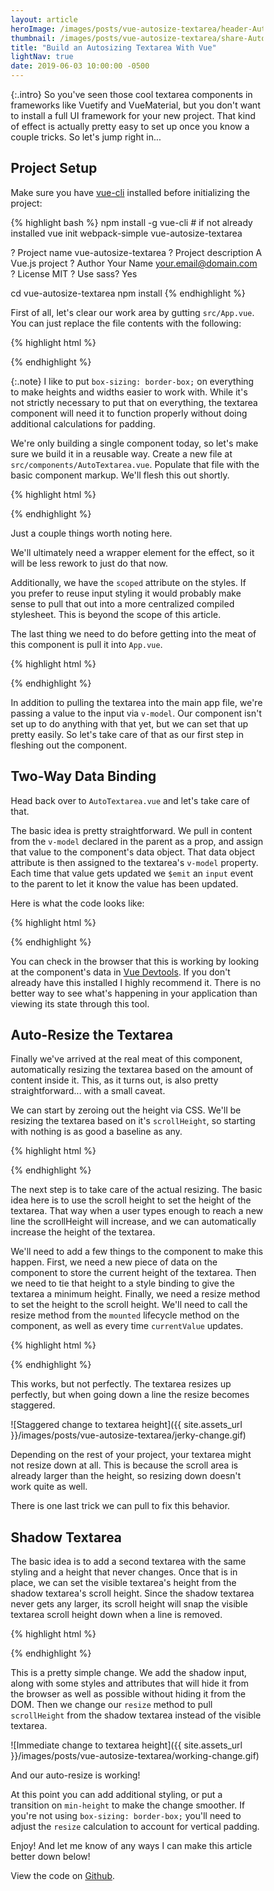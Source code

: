 ```yaml
---
layout: article
heroImage: /images/posts/vue-autosize-textarea/header-AutosizeTextarea.jpg
thumbnail: /images/posts/vue-autosize-textarea/share-AutosizeTextarea.jpg
title: "Build an Autosizing Textarea With Vue"
lightNav: true
date: 2019-06-03 10:00:00 -0500
---
```

{:.intro}
So you've seen those cool textarea components in frameworks like Vuetify and VueMaterial, but you don't want to install a full UI framework for your new project. That kind of effect is actually pretty easy to set up once you know a couple tricks. So let's jump right in...

## Project Setup

Make sure you have [vue-cli](https://github.com/vuejs/vue-cli) installed before initializing the project:

{% highlight bash %}
npm install -g vue-cli # if not already installed
vue init webpack-simple vue-autosize-textarea

? Project name vue-autosize-textarea
? Project description A Vue.js project
? Author Your Name <your.email@domain.com>
? License MIT
? Use sass? Yes

cd vue-autosize-textarea
npm install
{% endhighlight %}

First of all, let's clear our work area by gutting `src/App.vue`. You can just replace the file contents with the following:

{% highlight html %}
<!-- src/App.vue -->
<template>
  <div id="app"></div>
</template>

<script>
  export default {
    name: 'app'
  }
</script>

<style lang="scss">
  * {
    box-sizing: border-box;
  }
</style>
{% endhighlight %}

{:.note}
I like to put `box-sizing: border-box;` on everything to make heights and widths easier to work with. While it's not strictly necessary to put that on everything, the textarea component will need it to function properly without doing additional calculations for padding.

We're only building a single component today, so let's make sure we build it in a reusable way. Create a new file at `src/components/AutoTextarea.vue`. Populate that file with the basic component markup. We'll flesh this out shortly.

{% highlight html %}
<!-- src/components/AutoTextarea.vue -->
<template>
  <div class="textarea">
    <textarea></textarea>
  </div>
</template>

<script>
  export default {
    name: 'AutoTextarea'
  }
</script>

<style scoped lang="scss">
  .textarea {
    textarea {
      padding: 8px;
      border: 1px solid #aeaeae;
      resize: none;
      overflow: hidden;
      font-size: 16px;
    }
  }
</style>
{% endhighlight %}

Just a couple things worth noting here.

We'll ultimately need a wrapper element for the effect, so it will be less rework to just do that now.

Additionally, we have the `scoped` attribute on the styles. If you prefer to reuse input styling it would probably make sense to pull that out into a more centralized compiled stylesheet. This is beyond the scope of this article.

The last thing we need to do before getting into the meat of this component is pull it into `App.vue`.

{% highlight html %}
<!-- src/App.vue -->
<template>
  <div id="app">
    <auto-textarea v-model="inputValue"></auto-textarea>
  </div>
</template>

<script>
  import AutoTextarea from './components/AutoTextarea.vue'

  export default {
    name: 'app',
    components: { AutoTextarea },
    data () {
      return {
        inputValue: ''
      }
    }
  }
</script>

<style lang="scss">
  * {
    box-sizing: border-box;
  }
</style>
{% endhighlight %}

In addition to pulling the textarea into the main app file, we're passing a value to the input via `v-model`. Our component isn't set up to do anything with that yet, but we can set that up pretty easily. So let's take care of that as our first step in fleshing out the component.

## Two-Way Data Binding

Head back over to `AutoTextarea.vue` and let's take care of that.

The basic idea is pretty straightforward. We pull in content from the `v-model` declared in the parent as a prop, and assign that value to the component's data object. That data object attribute is then assigned to the textarea's `v-model` property. Each time that value gets updated we `$emit` an `input` event to the parent to let it know the value has been updated.

Here is what the code looks like:

{% highlight html %}
<!-- src/components/AutoTextarea.vue -->
<template>
  <div class="textarea">
    <textarea v-model="currentValue"></textarea>
  </div>
</template>

<script>
  export default {
    name: 'AutoTextarea',
    props: {
      value: String
    },
    data () {
      return {
        currentValue: ''
      }
    },
    watch: {
      currentValue () {
        this.$emit('input', this.currentValue)
      }
    }
  }
</script>

<style scoped lang="scss">
  ...
</style>
{% endhighlight %}

You can check in the browser that this is working by looking at the component's data in [Vue Devtools](https://chrome.google.com/webstore/detail/vuejs-devtools/nhdogjmejiglipccpnnnanhbledajbpd?hl=en). If you don't already have this installed I highly recommend it. There is no better way to see what's happening in your application than viewing its state through this tool.

## Auto-Resize the Textarea

Finally we've arrived at the real meat of this component, automatically resizing the textarea based on the amount of content inside it. This, as it turns out, is also pretty straightforward... with a small caveat.

We can start by zeroing out the height via CSS. We'll be resizing the textarea based on it's `scrollHeight`, so starting with nothing is as good a baseline as any.

{% highlight html %}
<!-- src/components/AutoTextarea.vue -->
<style scoped lang="scss">
  .textarea {
    textarea {
      ...
      height: 0;
    }
  }
</style>
{% endhighlight %}

The next step is to take care of the actual resizing. The basic idea here is to use the scroll height to set the height of the textarea. That way when a user types enough to reach a new line the scrollHeight will increase, and we can automatically increase the height of the textarea.

We'll need to add a few things to the component to make this happen. First, we need a new piece of data on the component to store the current height of the textarea. Then we need to tie that height to a style binding to give the textarea a minimum height. Finally, we need a resize method to set the height to the scroll height. We'll need to call the resize method from the `mounted` lifecycle method on the component, as well as every time `currentValue` updates.

{% highlight html %}
<!-- src/components/AutoTextarea.vue -->
<template>
  <div class="textarea">
    <textarea v-model="currentValue" ref="input" :style="inputStyle"></textarea>
  </div>
</template>

<script>
  export default {
    name: 'AutoTextarea',
    props: {
      value: String
    },
    data () {
      return {
        currentValue: '',
        inputHeight: '0'
      }
    },
    watch: {
      currentValue () {
        this.resize()
        this.$emit('input', this.currentValue)
      }
    },
    computed: {
      inputStyle () {
        return {
          'min-height': this.inputHeight
        }
      }
    },
    mounted () {
      this.resize()
    },
    methods: {
      resize () {
        this.inputHeight = `${this.$refs.input.scrollHeight}px`
      }
    }
  }
</script>

<style scoped lang="scss">
  ...
</style>
{% endhighlight %}

This works, but not perfectly. The textarea resizes up perfectly, but when going down a line the resize becomes staggered.

![Staggered change to textarea height]({{ site.assets_url }}/images/posts/vue-autosize-textarea/jerky-change.gif)

Depending on the rest of your project, your textarea might not resize down at all. This is because the scroll area is already larger than the height, so resizing down doesn't work quite as well.

There is one last trick we can pull to fix this behavior.

## Shadow Textarea

The basic idea is to add a second textarea with the same styling and a height that never changes. Once that is in place, we can set the visible textarea's height from the shadow textarea's scroll height. Since the shadow textarea never gets any larger, its scroll height will snap the visible textarea scroll height down when a line is removed.

{% highlight html %}
<template>
  <div class="textarea">
    <textarea v-model="currentValue" :style="inputStyle"></textarea>
    <textarea class="shadow" v-model="currentValue" ref="shadow" tabindex="0"></textarea>
  </div>
</template>

<script>
  export default {
    name: 'AutoTextarea',
    props: {
      value: String
    },
    data () {
      return {
        currentValue: '',
        inputHeight: '0'
      }
    },
    watch: {
      currentValue () {
        this.resize()
        this.$emit('input', this.currentValue)
      }
    },
    computed: {
      inputStyle () {
        return {
          'min-height': this.inputHeight
        }
      }
    },
    mounted () {
      this.resize()
    },
    methods: {
      resize () {
        this.inputHeight = `${this.$refs.shadow.scrollHeight}px`
      }
    }
  }
</script>

<style scoped lang="scss">
  .textarea {
    textarea {
      padding: 8px;
      border: 1px solid #aeaeae;
      resize: none;
      overflow: hidden;
      font-size: 16px;
      height: 0;

      &.shadow {
        max-height: 0;
        pointer-events: none;
        opacity: 0;
        margin: 0;
      }
    }
  }
</style>
{% endhighlight %}

This is a pretty simple change. We add the shadow input, along with some styles and attributes that will hide it from the browser as well as possible without hiding it from the DOM. Then we change our `resize` method to pull `scrollHeight` from the shadow textarea instead of the visible textarea.

![Immediate change to textarea height]({{ site.assets_url }}/images/posts/vue-autosize-textarea/working-change.gif)

And our auto-resize is working!

At this point you can add additional styling, or put a transition on `min-height` to make the change smoother. If you're not using `box-sizing: border-box;` you'll need to adjust the `resize` calculation to account for vertical padding.

Enjoy! And let me know of any ways I can make this article better down below!

View the code on [Github](https://github.com/sstadt/vue-autosize-textarea).

